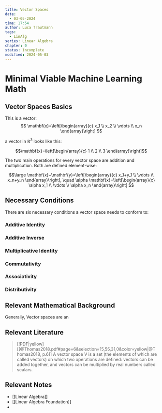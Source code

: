 ```yaml
---
title: Vector Spaces
date:
  - 03-05-2024
time: 17:54
author: Luca Trautmann
tags:
  - LinAlg
series: Linear Algebra
chapter: 0
status: Incomplete
modified: 2024-05-03
---
```

# Minimal Viable Machine Learning Math
## Vector Spaces Basics
This is a vector:
$$
\mathbf{x}=\left[\begin{array}{c}
x_1 \\
x_2 \\
\vdots \\
x_n 
\end{array}\right]
$$

a vector in $\mathbb{R}^3$ looks like this:

$$\mathbf{x}=\left[\begin{array}{c}
1 \\
2 \\
3
\end{array}\right]$$


The two main operations for every vector space are addition and multiplication. Both are defined element-wise:

$$\large
\mathbf{x}+\mathbf{y}=\left[\begin{array}{c}
x_1+y_1 \\
\vdots \\
x_n+y_n
\end{array}\right], \quad \alpha \mathbf{x}=\left[\begin{array}{c}
\alpha x_1 \\
\vdots \\
\alpha x_n
\end{array}\right]
$$

## Necessary Conditions
There are six necessary conditions a vector space needs to conform to:

### Additive Identity

### Additive Inverse

### Multiplicative Identity

### Commutativity

### Associativity

### Distributivity


## Relevant Mathematical Background 
Generally, Vector spaces are an 



## Relevant Literature

> [!PDF|yellow] [[@Thomas2018.pdf#page=6&selection=15,55,31,0&color=yellow|@Thomas2018, p.6]]
> A vector space V is a set (the elements of which are called vectors) on which two operations are defined: vectors can be added together, and vectors can be multiplied by real numbers called scalars.


## Relevant Notes
- [[Linear Algebra]]
- [[Linear Algebra Foundation]]
- 